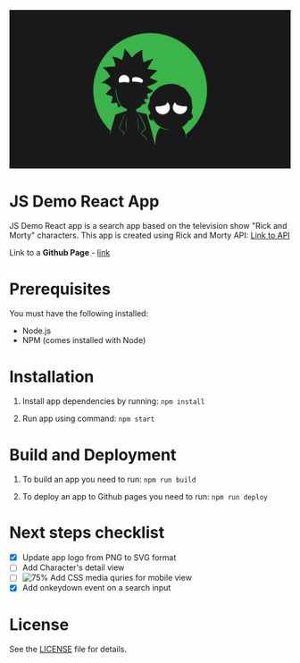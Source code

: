 ![App_Logo](src/img/rick-morty-logo.png)

# JS Demo React App
JS Demo React app is a search app based on the television show "Rick and Morty" characters.
This app is created using Rick and Morty API: [Link to API](https://rickandmortyapi.com/)

Link to a **Github Page** - [link](https://amg28.github.io/js-demo-react-app/)

# Prerequisites
You must have the following installed:

* Node.js
* NPM (comes installed with Node)

# Installation
1. Install app dependencies by running:
`npm install`

2. Run app using command:
`npm start`

# Build and Deployment
1. To build an app you need to run:
`npm run build`

2. To deploy an app to Github pages you need to run:
`npm run deploy`

<!-- # Used Functions
| Syntax | Description |
| ----------- | ----------- |
| Header | Title |
| Paragraph | Text | -->

# Next steps checklist
- [X] Update app logo from PNG to SVG format
- [ ] Add Character's detail view
- [ ] ![75%](https://progress-bar.dev/75) Add CSS media quries for mobile view
- [X] Add onkeydown event on a search input

# License
See the [LICENSE](/LICENSE.md) file for details.
